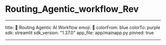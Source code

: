 # Routing_Agentic_workflow_Rev

---

title: 🚀 Routing Agentic AI Workflow
emoji: 🤖
colorFrom: blue
colorTo: purple
sdk: streamlit
sdk_version: "1.37.0"
app_file: app/mainapp.py
pinned: true

---
